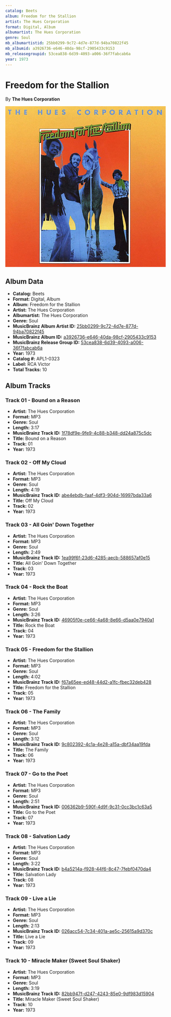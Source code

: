```yaml
---
catalog: Beets
album: Freedom for the Stallion
artist: The Hues Corporation
format: Digital, Album
albumartist: The Hues Corporation
genre: Soul
mb_albumartistid: 25bb0299-9c72-4d7e-877d-94ba70822f45
mb_albumid: a3926736-e646-40da-98cf-2905433c9153
mb_releasegroupid: 53cea838-6d39-4093-a006-36f7fabcab6a
year: 1973
---
```


# Freedom for the Stallion

By **The Hues Corporation**

![](../../assets/beetscovers/The_Hues_Corporation-Freedom_for_the_Stallion.jpg)

## Album Data

- **Catalog:** Beets
- **Format:** Digital, Album
- **Album:** Freedom for the Stallion
- **Artist:** The Hues Corporation
- **Albumartist:** The Hues Corporation
- **Genre:** Soul
- **MusicBrainz Album Artist ID:** [25bb0299-9c72-4d7e-877d-94ba70822f45](https://musicbrainz.org/artist/25bb0299-9c72-4d7e-877d-94ba70822f45)
- **MusicBrainz Album ID:** [a3926736-e646-40da-98cf-2905433c9153](https://musicbrainz.org/release/a3926736-e646-40da-98cf-2905433c9153)
- **MusicBrainz Release Group ID:** [53cea838-6d39-4093-a006-36f7fabcab6a](https://musicbrainz.org/release-group/53cea838-6d39-4093-a006-36f7fabcab6a)
- **Year:** 1973
- **Catalog #:** APL1-0323
- **Label:** RCA Victor
- **Total Tracks:** 10

## Album Tracks

### Track 01 - Bound on a Reason

- **Artist:** The Hues Corporation
- **Format:** MP3
- **Genre:** Soul
- **Length:** 3:17
- **MusicBrainz Track ID:** [1f78df9e-9fe9-4c88-b348-dd24a875c5dc](https://musicbrainz.org/recording/1f78df9e-9fe9-4c88-b348-dd24a875c5dc)
- **Title:** Bound on a Reason
- **Track:** 01
- **Year:** 1973

### Track 02 - Off My Cloud

- **Artist:** The Hues Corporation
- **Format:** MP3
- **Genre:** Soul
- **Length:** 4:19
- **MusicBrainz Track ID:** [abe4ebdb-faaf-4df3-904d-16997bda33a6](https://musicbrainz.org/recording/abe4ebdb-faaf-4df3-904d-16997bda33a6)
- **Title:** Off My Cloud
- **Track:** 02
- **Year:** 1973

### Track 03 - All Goin' Down Together

- **Artist:** The Hues Corporation
- **Format:** MP3
- **Genre:** Soul
- **Length:** 2:49
- **MusicBrainz Track ID:** [1ea99f6f-23d6-4285-aecb-588657af0e15](https://musicbrainz.org/recording/1ea99f6f-23d6-4285-aecb-588657af0e15)
- **Title:** All Goin' Down Together
- **Track:** 03
- **Year:** 1973

### Track 04 - Rock the Boat

- **Artist:** The Hues Corporation
- **Format:** MP3
- **Genre:** Soul
- **Length:** 3:26
- **MusicBrainz Track ID:** [46905f0e-ce66-4a68-8e66-d5aa0e7940a1](https://musicbrainz.org/recording/46905f0e-ce66-4a68-8e66-d5aa0e7940a1)
- **Title:** Rock the Boat
- **Track:** 04
- **Year:** 1973

### Track 05 - Freedom for the Stallion

- **Artist:** The Hues Corporation
- **Format:** MP3
- **Genre:** Soul
- **Length:** 4:02
- **MusicBrainz Track ID:** [f67a65ee-ed48-44d2-a1fc-fbec32deb428](https://musicbrainz.org/recording/f67a65ee-ed48-44d2-a1fc-fbec32deb428)
- **Title:** Freedom for the Stallion
- **Track:** 05
- **Year:** 1973

### Track 06 - The Family

- **Artist:** The Hues Corporation
- **Format:** MP3
- **Genre:** Soul
- **Length:** 3:12
- **MusicBrainz Track ID:** [9c802392-4c1a-4e28-a15a-dbf34aa19fda](https://musicbrainz.org/recording/9c802392-4c1a-4e28-a15a-dbf34aa19fda)
- **Title:** The Family
- **Track:** 06
- **Year:** 1973

### Track 07 - Go to the Poet

- **Artist:** The Hues Corporation
- **Format:** MP3
- **Genre:** Soul
- **Length:** 2:51
- **MusicBrainz Track ID:** [006362b9-590f-4d9f-9c31-0cc3bc1c63a5](https://musicbrainz.org/recording/006362b9-590f-4d9f-9c31-0cc3bc1c63a5)
- **Title:** Go to the Poet
- **Track:** 07
- **Year:** 1973

### Track 08 - Salvation Lady

- **Artist:** The Hues Corporation
- **Format:** MP3
- **Genre:** Soul
- **Length:** 3:22
- **MusicBrainz Track ID:** [b4a5214a-f928-44f6-8c47-7febf0470da4](https://musicbrainz.org/recording/b4a5214a-f928-44f6-8c47-7febf0470da4)
- **Title:** Salvation Lady
- **Track:** 08
- **Year:** 1973

### Track 09 - Live a Lie

- **Artist:** The Hues Corporation
- **Format:** MP3
- **Genre:** Soul
- **Length:** 2:13
- **MusicBrainz Track ID:** [026acc54-7c34-401a-ae5c-25615a9d370c](https://musicbrainz.org/recording/026acc54-7c34-401a-ae5c-25615a9d370c)
- **Title:** Live a Lie
- **Track:** 09
- **Year:** 1973

### Track 10 - Miracle Maker (Sweet Soul Shaker)

- **Artist:** The Hues Corporation
- **Format:** MP3
- **Genre:** Soul
- **Length:** 3:19
- **MusicBrainz Track ID:** [82bb947f-d247-4243-85e0-9df983d15904](https://musicbrainz.org/recording/82bb947f-d247-4243-85e0-9df983d15904)
- **Title:** Miracle Maker (Sweet Soul Shaker)
- **Track:** 10
- **Year:** 1973


